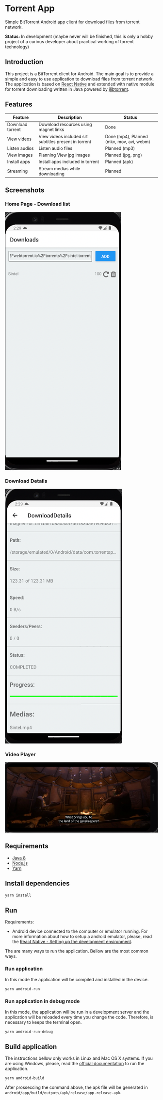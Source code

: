 # Torrent App

Simple BitTorrent Android app client for download files from torrent network.

**Status:** In development (maybe never will be finished, this is only a hobby project of a curious developer about practical working of torrent technology)

## Introduction

This project is a BitTorrent client for Android. The main goal is to provide a simple and easy to use application to download files from torrent network. The application is based on [React Native](https://facebook.github.io/react-native/) and extended with native module for torrent downloading written in Java powered by [jlibtorrent](https://github.com/frostwire/frostwire-jlibtorrent).

## Features

| Feature          | Description                                           | Status                                    |
| ---------------- | ----------------------------------------------------- | ----------------------------------------- |
| Download torrent | Download resources using magnet links                 | Done                                      |
| View videos      | View videos included srt subtitles present in torrent | Done (mp4), Planned (mkv, mov, avi, webm) |
| Listen audios    | Listen audio files                                    | Planned (mp3)                             |
| View images      | Planning View jpg images                              | Planned (jpg, png)                        |
| Install apps     | Install apps included in torrent                      | Planned (apk)                             |
| Streaming        | Stream medias while downloading                       | Planned                                   |

## Screenshots

### Home Page - Download list

![Home Page](./docs/images/home_page.png)

### Download Details

![Download Details](./docs/images/download_details.png)

### Video Player

![Video Player](./docs/images/video_player.png)

## Requirements

- [Java 8](http://www.oracle.com/technetwork/java/javase/downloads/jdk8-downloads-2133151.html)
- [Node.js](https://nodejs.org/en/download/)
- [Yarn](https://yarnpkg.com/en/docs/install)

## Install dependencies

```bash
yarn install
```

## Run

Requirements:

- Android device connected to the computer or emulator running. For more information about how to setup a android emulator, please, read the [React Native - Setting up the development environment](https://reactnative.dev/docs/0.66/environment-setup).

The are many ways to run the application. Bellow are the most common ways.

### Run application

In this mode the application will be compiled and installed in the device.

```bash
yarn android-run
```

### Run application in debug mode

In this mode, the application will be run in a development server and the application will be reloaded every time you change the code. Therefore, is necessary to keeps the terminal open.

```bash
yarn android-run-debug
```

## Build application

The instructions bellow only works in Linux and Mac OS X systems. If you are using Windows, please, read the [official documentation](https://facebook.github.io/react-native/docs/getting-started.html) to run the application.

```bash
yarn android-build
```

After prosseccing the command above, the apk file will be generated in `android/app/build/outputs/apk/release/app-release.apk`.

